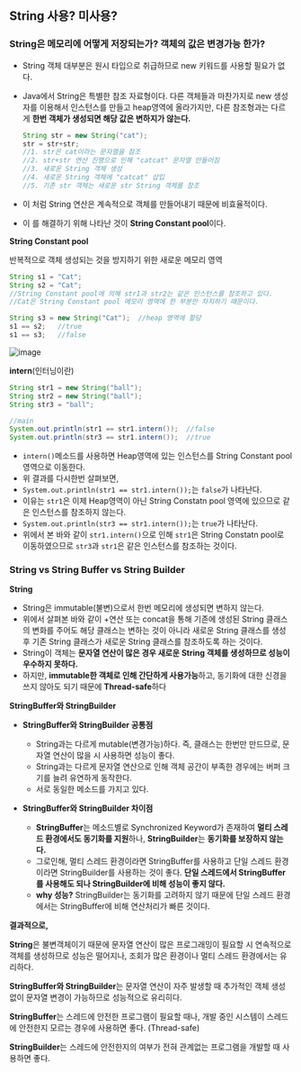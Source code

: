 ## String 사용? 미사용?

### String은 메모리에 어떻게 저장되는가? 객체의 값은 변경가능 한가?

- String 객체 대부분은 원시 타입으로 취급하므로 new 키워드를 사용할 필요가 없다.

- Java에서 String은 특별한 참조 자료형이다. 다른 객체들과 마찬가지로 new 생성자를 이용해서 인스턴스를 만들고 heap영역에 올라가지만, 다른 참조형과는 다르게 **한번 객체가 생성되면 해당 값은 변하지가 않는다.**

  ```java
  String str = new String("cat");
  str = str+str;
  //1. str은 cat이라는 문자열을 참조
  //2. str+str 연산 진행으로 인해 "catcat" 문자열 만들어짐
  //3. 새로운 String 객체 생성
  //4. 새로운 String 객체에 "catcat" 삽입
  //5. 기존 str 객체는 새로운 str String 객체를 참조
  ```

- 이 처럼 String 연산은 계속적으로 객체를 만들어내기 때문에 비효율적이다.

- 이 를 해결하기 위해 나타난 것이 **String Constant pool**이다.



**String Constant pool**

반복적으로 객체 생성되는 것을 방지하기 위한 새로운 메모리 영역

```java
String s1 = "Cat";
String s2 = "Cat";
//String Constant pool에 의해 str1과 str2는 같은 인스턴스를 참조하고 있다.
//Cat은 String Constant pool 메모리 영역에 한 부분만 차지하기 때문이다.

String s3 = new String("Cat");	//heap 영역에 할당
s1 == s2;	//true
s1 == s3;	//false
```

![image](https://user-images.githubusercontent.com/40616436/72347403-73859380-371b-11ea-8c96-c302a59c5ef3.png)



**intern**(인터닝이란)

```java
String str1 = new String("ball");
String str2 = new String("ball");
String str3 = "ball";

//main
System.out.println(str1 == str1.intern());	//false
System.out.println(str3 == str1.intern());	//true
```

- `intern()`메소드를 사용하면 Heap영역에 있는 인스턴스를 String Constant pool영역으로 이동한다.
- 위 결과를 다시한번 살펴보면,
-  `System.out.println(str1 == str1.intern());`는 `false`가 나타난다.
  - 이유는 `str1`은 이제 Heap영역이 아닌 String Constatn pool 영역에 있으므로 같은 인스턴스를 참조하지 않는다.
-  `System.out.println(str3 == str1.intern());`는 `true`가 나타난다.
  - 위에서 본 바와 같이 `str1.intern()`으로 인해 `str1`은 String Constatn pool로 이동하였으므로 `str3`과 `str1`은 같은 인스턴스를 참조하는 것이다.



### String vs String Buffer vs String Builder

**String**

- String은 immutable(불변)으로서 한번 메모리에 생성되면 변하지 않는다.
- 위에서 살펴본 바와 같이 +연산 또는 concat을 통해 기존에 생성된 String 클래스의 변화를 주어도 해당 클래스는 변하는 것이 아니라 새로운 String 클래스를 생성 후 기존 String 클래스가 새로운 String 클래스를 참조하도록 하는 것이다.
- String이 객체는 **문자열 연산이 많은 경우 새로운 String 객체를 생성하므로 성능이 우수하지 못하다.**
- 하지만, **immutable한 객체로 인해 간단하게 사용가능**하고, 동기화에 대한 신경을 쓰지 않아도 되기 때문에 **Thread-safe**하다



**StringBuffer와 StringBuilder**

- **StringBuffer와 StringBuilder 공통점**

  - String과는 다르게 mutable(변경가능)하다. 즉, 클래스는 한번만 만드므로, 문자열 연산이 많을 시 사용하면 성능이 좋다.
  - String과는 다르게 문자열 연산으로 인해 객체 공간이 부족한 경우에는 버퍼 크기를 늘려 유연하게 동작한다.
  - 서로 동일한 메소드를 가지고 있다.

  

- **StringBuffer와 StringBuilder 차이점**

  - **StringBuffer**는 메소드별로 Synchronized Keyword가 존재하여 **멀티 스레드 환경에서도 동기화를 지원**하나, **StringBuilder**는 **동기화를 보장하지 않는다.**
  - 그로인해, 멀티 스레드 환경이라면 StringBuffer를 사용하고 단일 스레드 환경이라면 StringBuilder를 사용하는 것이 좋다. **단일 스레드에서 StringBuffer를 사용해도 되나 StringBuilder에 비해 성능이 좋지 않다.**
  - **why 성능?** StringBuilder는 동기화를 고려하지 않기 때문에 단일 스레드 환경에서는 StringBuffer에 비해 연산처리가 빠른 것이다.



**결과적으로,**

**String**은 불변객체이기 때문에 문자열 연산이 많은 프로그래밍이 필요할 시 연속적으로 객체를 생성하므로 성능은 떨어지나, 조회가 많은 환경이나 멀티 스레드 환경에서는 유리하다.

**StringBuffer와 StringBuilder**는 문자열 연산이 자주 발생할 때 추가적인 객체 생성 없이 문자열 변경이 가능하므로 성능적으로 유리히다.

**StringBuffer**는 스레드에 안전한 프로그램이 필요할 때나, 개발 중인 시스템이 스레드에 안전한지 모르는 경우에 사용하면 좋다. (Thread-safe)

**StringBuilder**는 스레드에 안전한지의 여부가 전혀 관계없는 프로그램을 개발할 때 사용하면 좋다.